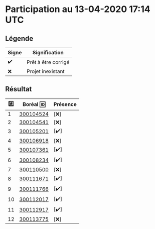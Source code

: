 # Participation au 13-04-2020 17:14 UTC
 
## Légende
 
| Signe              | Signification                 |
|--------------------|-------------------------------|
| :heavy_check_mark: | Prêt à être corrigé           |
| :x:                | Projet inexistant             |
 
## Résultat
 
|:hash:| Boréal :id:                | Présence         |
|------|----------------------------|------------------|
| 1 | [300104524](../300104524/b300104524.py) | [:x:] |
| 2 | [300104541](../300104541/b300104541.py) | [:x:] |
| 3 | [300105201](../300105201/b300105201.py) | [:heavy_check_mark:] |
| 4 | [300106918](../300106918/b300106918.py) | [:x:] |
| 5 | [300107361](../300107361/b300107361.py) | [:heavy_check_mark:] |
| 6 | [300108234](../300108234/b300108234.py) | [:heavy_check_mark:] |
| 7 | [300110500](../300110500/b300110500.py) | [:x:] |
| 8 | [300111671](../300111671/b300111671.py) | [:heavy_check_mark:] |
| 9 | [300111766](../300111766/b300111766.py) | [:heavy_check_mark:] |
| 10 | [300112017](../300112017/b300112017.py) | [:heavy_check_mark:] |
| 11 | [300112917](../300112917/b300112917.py) | [:heavy_check_mark:] |
| 12 | [300113775](../300113775/b300113775.py) | [:x:] |
